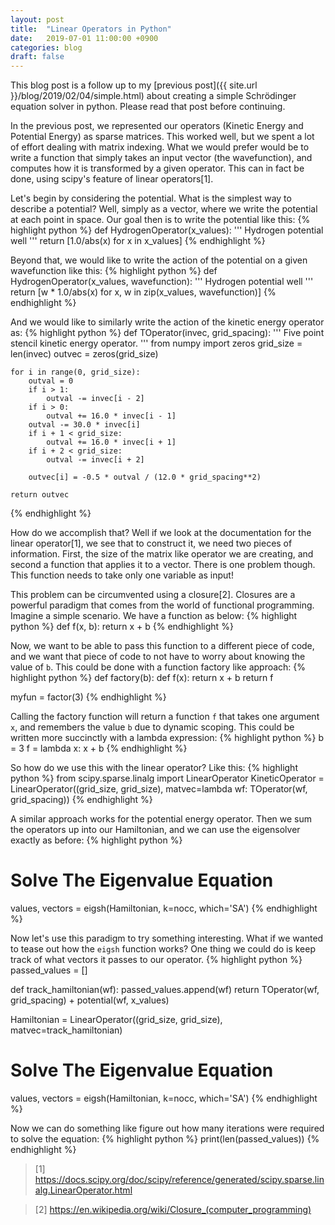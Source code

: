 ```yaml
---
layout: post
title:  "Linear Operators in Python"
date:   2019-07-01 11:00:00 +0900
categories: blog
draft: false
---
```


This blog post is a follow up to my
[previous post]({{ site.url }}/blog/2019/02/04/simple.html) about creating a
simple Schrödinger equation solver in python. Please read that post before
continuing.

In the previous post, we represented our operators (Kinetic Energy and
Potential Energy) as sparse matrices. This worked well, but we spent a lot
of effort dealing with matrix indexing. What we would prefer would be
to write a function that simply takes an input vector (the wavefunction),
and computes how it is transformed by a given operator. This can in fact be
done, using scipy's feature of linear operators[1].

Let's begin by considering the potential. What is the simplest way to describe
a potential? Well, simply as a vector, where we write the potential at each
point in space. Our goal then is to write the potential like this:
{% highlight python %}
def HydrogenOperator(x_values):
    '''
    Hydrogen potential well
    '''
    return [1.0/abs(x) for x in x_values]
{% endhighlight %}

Beyond that, we would like to write the action of the potential on a given
wavefunction like this:
{% highlight python %}
def HydrogenOperator(x_values, wavefunction):
    '''
    Hydrogen potential well
    '''
    return [w * 1.0/abs(x) for x, w in zip(x_values, wavefunction)]
{% endhighlight %}

And we would like to similarly write the action of the kinetic energy operator
as:
{% highlight python %}
def TOperator(invec, grid_spacing):
    '''
    Five point stencil kinetic energy operator.
    '''
    from numpy import zeros
    grid_size = len(invec)
    outvec = zeros(grid_size)

    for i in range(0, grid_size):
        outval = 0
        if i > 1:
            outval -= invec[i - 2]
        if i > 0:
            outval += 16.0 * invec[i - 1]
        outval -= 30.0 * invec[i]
        if i + 1 < grid_size:
            outval += 16.0 * invec[i + 1]
        if i + 2 < grid_size:
            outval -= invec[i + 2]

        outvec[i] = -0.5 * outval / (12.0 * grid_spacing**2)

    return outvec
{% endhighlight %}

How do we accomplish that? Well if we look at the documentation for
the linear operator[1], we see that to construct it, we need two pieces of
information.
First, the size of the matrix like operator we are creating, and second
a function that applies it to a vector. There is one problem though. This
function needs to take only one variable as input!

This problem can be circumvented using a closure[2]. Closures are a powerful
paradigm that comes from the world of functional programming. Imagine a
simple scenario. We have a function as below:
{% highlight python %}
def f(x, b):
  return x + b
{% endhighlight %}

Now, we want to be able to pass this function to a different piece of code,
and we want that piece of code to not have to worry about knowing the value
of `b`. This could be done with a function factory like approach:
{% highlight python %}
def factory(b):
  def f(x):
    return x + b
  return f

myfun = factor(3)
{% endhighlight %}

Calling the factory function will return a function `f` that takes one
argument `x`, and remembers the value `b` due to dynamic scoping. This could
be written more succinctly with a lambda expression:
{% highlight python %}
b = 3
f = lambda x: x + b
{% endhighlight %}

So how do we use this with the linear operator? Like this:
{% highlight python %}
from scipy.sparse.linalg import LinearOperator
KineticOperator = LinearOperator((grid_size, grid_size),
                                  matvec=lambda wf: TOperator(wf, grid_spacing))
{% endhighlight %}

A similar approach works for the potential energy operator. Then we sum
the operators up into our Hamiltonian, and we can use the eigensolver exactly
as before:
{% highlight python %}
# Solve The Eigenvalue Equation
values, vectors = eigsh(Hamiltonian, k=nocc, which='SA')
{% endhighlight %}

Now let's use this paradigm to try something interesting. What if we wanted
to tease out how the `eigsh` function works? One thing we could do is keep
track of what vectors it passes to our operator.
{% highlight python %}
passed_values = []

def track_hamiltonian(wf):
    passed_values.append(wf)
    return TOperator(wf, grid_spacing) + potential(wf, x_values)

Hamiltonian = LinearOperator((grid_size, grid_size),
                             matvec=track_hamiltonian)

# Solve The Eigenvalue Equation
values, vectors = eigsh(Hamiltonian, k=nocc, which='SA')
{% endhighlight %}

Now we can do something like figure out how many iterations were required
to solve the equation:
{% highlight python %}
print(len(passed_values))
{% endhighlight %}

> [1] https://docs.scipy.org/doc/scipy/reference/generated/scipy.sparse.linalg.LinearOperator.html

> [2] https://en.wikipedia.org/wiki/Closure_(computer_programming)
